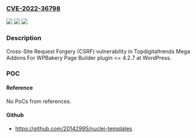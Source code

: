 ### [CVE-2022-36798](https://cve.mitre.org/cgi-bin/cvename.cgi?name=CVE-2022-36798)
![](https://img.shields.io/static/v1?label=Product&message=Mega%20Addons%20For%20WPBakery%20Page%20Builder%20(WordPress%20plugin)&color=blue)
![](https://img.shields.io/static/v1?label=Version&message=%3C%3D%204.2.7%3C%3D%204.2.7%20&color=brighgreen)
![](https://img.shields.io/static/v1?label=Vulnerability&message=CWE-352%20Cross-Site%20Request%20Forgery%20(CSRF)&color=brighgreen)

### Description

Cross-Site Request Forgery (CSRF) vulnerability in Topdigitaltrends Mega Addons For WPBakery Page Builder plugin <= 4.2.7 at WordPress.

### POC

#### Reference
No PoCs from references.

#### Github
- https://github.com/20142995/nuclei-templates

